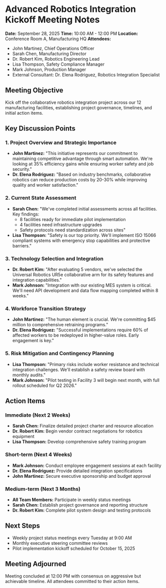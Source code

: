 # Advanced Robotics Integration Kickoff Meeting Notes

**Date:** September 28, 2025
**Time:** 10:00 AM - 12:00 PM
**Location:** Conference Room A, Manufacturing HQ
**Attendees:**
- John Martinez, Chief Operations Officer
- Sarah Chen, Manufacturing Director
- Dr. Robert Kim, Robotics Engineering Lead
- Lisa Thompson, Safety Compliance Manager
- Mark Johnson, Production Manager
- External Consultant: Dr. Elena Rodriguez, Robotics Integration Specialist

## Meeting Objective
Kick off the collaborative robotics integration project across our 12 manufacturing facilities, establishing project governance, timelines, and initial action items.

## Key Discussion Points

### 1. Project Overview and Strategic Importance
- **John Martinez:** "This initiative represents our commitment to maintaining competitive advantage through smart automation. We're looking at 35% efficiency gains while ensuring worker safety and job security."
- **Dr. Elena Rodriguez:** "Based on industry benchmarks, collaborative robotics can reduce production costs by 20-30% while improving quality and worker satisfaction."

### 2. Current State Assessment
- **Sarah Chen:** "We've completed initial assessments across all facilities. Key findings:
  - 8 facilities ready for immediate pilot implementation
  - 4 facilities need infrastructure upgrades
  - Safety protocols need standardization across sites"
- **Lisa Thompson:** "Safety is our top priority. We'll implement ISO 15066 compliant systems with emergency stop capabilities and protective barriers."

### 3. Technology Selection and Integration
- **Dr. Robert Kim:** "After evaluating 5 vendors, we've selected the Universal Robotics UR5e collaborative arm for its safety features and integration capabilities."
- **Mark Johnson:** "Integration with our existing MES system is critical. We'll need API development and data flow mapping completed within 8 weeks."

### 4. Workforce Transition Strategy
- **John Martinez:** "The human element is crucial. We're committing $45 million to comprehensive retraining programs."
- **Dr. Elena Rodriguez:** "Successful implementations require 60% of affected workers to be redeployed in higher-value roles. Early engagement is key."

### 5. Risk Mitigation and Contingency Planning
- **Lisa Thompson:** "Primary risks include worker resistance and technical integration challenges. We'll establish a safety review board with monthly audits."
- **Mark Johnson:** "Pilot testing in Facility 3 will begin next month, with full rollout scheduled for Q2 2026."

## Action Items

### Immediate (Next 2 Weeks)
- **Sarah Chen:** Finalize detailed project charter and resource allocation
- **Dr. Robert Kim:** Begin vendor contract negotiations for robotics equipment
- **Lisa Thompson:** Develop comprehensive safety training program

### Short-term (Next 4 Weeks)
- **Mark Johnson:** Conduct employee engagement sessions at each facility
- **Dr. Elena Rodriguez:** Provide detailed integration specifications
- **John Martinez:** Secure executive sponsorship and budget approval

### Medium-term (Next 3 Months)
- **All Team Members:** Participate in weekly status meetings
- **Sarah Chen:** Establish project governance and reporting structure
- **Dr. Robert Kim:** Complete pilot system design and testing protocols

## Next Steps
- Weekly project status meetings every Tuesday at 9:00 AM
- Monthly executive steering committee reviews
- Pilot implementation kickoff scheduled for October 15, 2025

## Meeting Adjourned
Meeting concluded at 12:00 PM with consensus on aggressive but achievable timeline. All attendees committed to their action items.
